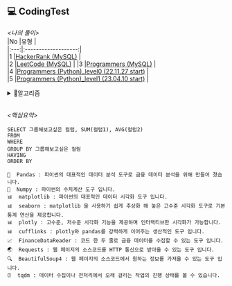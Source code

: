 ## 💻 CodingTest

*<나의 풀이>*  
|No |유형 |  
|:---:|:-------------------:|  
|1 |[HackerRank (MySQL)](https://github.com/teng-ny/CodingTest/tree/main/MySQL/HackerRank) |  
|2 |[LeetCode (MySQL)](https://github.com/teng-ny/CodingTest/tree/main/MySQL/LeetCode) |
|3 |[Programmers (MySQL)](https://github.com/teng-ny/CodingTest/tree/main/MySQL/Programmers) |  
|4 |[Programmers (Python)_level0 (22.11.27 start)](https://github.com/teng-ny/CodingTest/tree/main/Programmers/level0) |  
|5 |[Programmers (Python)_level1 (23.04.10 start)](https://github.com/teng-ny/CodingTest/tree/main/Programmers/level1) |
<br>   

<details>
<summary>🥨알고리즘</summary>
<div markdown="1">

<br>  
    
|Week| 월요일 | 화요일 | 수요일 | 목요일 | 금요일 | 토요일 | 일요일 |
|:--:|:-:|:-:|:-:|:-:|:-:|:-:|:-:|
|1 |[짝수와 홀수](https://school.programmers.co.kr/learn/courses/30/lessons/12937), <br> [약수의 합](https://school.programmers.co.kr/learn/courses/30/lessons/12928), <br> [평균 구하기](https://school.programmers.co.kr/learn/courses/30/lessons/12944) | | | | | | |
|2 |[자릿수 더하기](https://school.programmers.co.kr/learn/courses/30/lessons/12931), <br> [x만큼 간격이 있는 n개의 숫자](https://school.programmers.co.kr/learn/courses/30/lessons/12954) |[나머지가 1이되는 수 찾기](https://school.programmers.co.kr/learn/courses/30/lessons/87389), <br> [문자열 내 p와 y의 개수](https://school.programmers.co.kr/learn/courses/30/lessons/12916), <br> [자연수 뒤집어 배열로 만들기](https://school.programmers.co.kr/learn/courses/30/lessons/12932) | | |[정수 제곱근 판별](https://school.programmers.co.kr/learn/courses/30/lessons/12934), <br> [정수 내림차순으로 배치](https://school.programmers.co.kr/learn/courses/30/lessons/12933), <br> [문자열을 정수로 바꾸기](https://school.programmers.co.kr/learn/courses/30/lessons/12925) |[하샤드 수](https://school.programmers.co.kr/learn/courses/30/lessons/12947), <br> [두 정수 사이의 합](https://school.programmers.co.kr/learn/courses/30/lessons/12912) |[콜라츠 추측](https://school.programmers.co.kr/learn/courses/30/lessons/12943), <br> [서울에서 김서방 찾기](https://school.programmers.co.kr/learn/courses/30/lessons/12919) |
|3 | | | | | | | |

</div>
</details>
<br>  

*<핵심요약>*    

    SELECT 그룹해보고싶은 컬럼, SUM(컬럼1), AVG(컬럼2)    
    FROM  
    WHERE  
    GROUP BY 그룹해보고싶은 컬럼  
    HAVING  
    ORDER BY   
  
  ```
🐼  Pandas : 파이썬의 대표적인 데이터 분석 도구로 금융 데이터 분석을 위해 만들어 졌습니다.
🧮  Numpy : 파이썬의 수치계산 도구 입니다.
📊  matplotlib : 파이썬의 대표적인 데이터 시각화 도구 입니다.
📊  seaborn : matplotlib 을 사용하기 쉽게 추상화 해 놓은 고수준 시각화 도구로 기본 통계 연산을 제공합니다.
📊  plotly : 고수준, 저수준 시각화 기능을 제공하며 인터랙티브한 시각화가 가능합니다.
📊  cufflinks : plotly와 pandas를 강력하게 이어주는 생산적인 도구 입니다.
📈  FinanceDataReader : 코드 한 두 줄로 금융 데이터를 수집할 수 있는 도구 입니다.
🌏  Requests : 웹 페이지의 소스코드를 HTTP 통신으로 받아올 수 있는 도구 입니다.
🔍  BeautifulSoup4 : 웹 페이지의 소스코드에서 원하는 정보를 가져올 수 있는 도구 입니다.
⏰  tqdm : 데이터 수집이나 전처리에서 오래 걸리는 작업의 진행 상태를 볼 수 있습니다.
```
<br>
